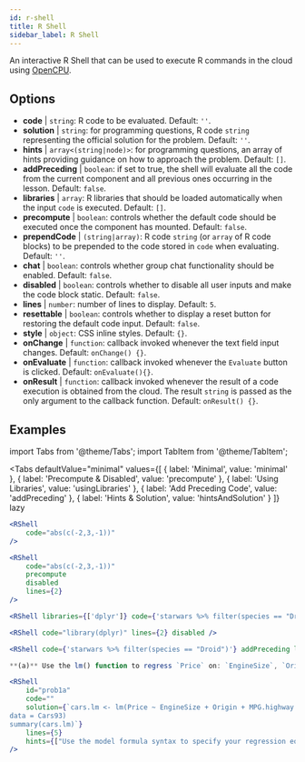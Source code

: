 ```yaml
---
id: r-shell
title: R Shell
sidebar_label: R Shell
---
```


An interactive R Shell that can be used to execute R commands in the cloud using [OpenCPU](https://www.opencpu.org/).

## Options

* __code__ | `string`: R code to be evaluated. Default: `''`.
* __solution__ | `string`: for programming questions, R code `string` representing the official solution for the problem. Default: `''`.
* __hints__ | `array<(string|node)>`: for programming questions, an array of hints providing guidance on how to approach the problem. Default: `[]`.
* __addPreceding__ | `boolean`: if set to true, the shell will evaluate all the code from the current component and all previous ones occurring in the lesson. Default: `false`.
* __libraries__ | `array`: R libraries that should be loaded automatically when the input `code` is executed. Default: `[]`.
* __precompute__ | `boolean`: controls whether the default code should be executed once the component has mounted. Default: `false`.
* __prependCode__ | `(string|array)`: R code `string` (or `array` of R code blocks) to be prepended to the code stored in `code` when evaluating. Default: `''`.
* __chat__ | `boolean`: controls whether group chat functionality should be enabled. Default: `false`.
* __disabled__ | `boolean`: controls whether to disable all user inputs and make the code block static. Default: `false`.
* __lines__ | `number`: number of lines to display. Default: `5`.
* __resettable__ | `boolean`: controls whether to display a reset button for restoring the default code input. Default: `false`.
* __style__ | `object`: CSS inline styles. Default: `{}`.
* __onChange__ | `function`: callback invoked whenever the text field input changes. Default: `onChange() {}`.
* __onEvaluate__ | `function`: callback invoked whenever the `Evaluate` button is clicked. Default: `onEvaluate(){}`.
* __onResult__ | `function`: callback invoked whenever the result of a code execution is obtained from the cloud. The result `string` is passed as the only argument to the callback function. Default: `onResult() {}`.


## Examples

import Tabs from '@theme/Tabs';
import TabItem from '@theme/TabItem';

<Tabs
    defaultValue="minimal"
    values={[
        { label: 'Minimal', value: 'minimal' },
        { label: 'Precompute & Disabled', value: 'precompute' },
        { label: 'Using Libraries', value: 'usingLibraries' },
        { label: 'Add Preceding Code', value: 'addPreceding' },
        { label: 'Hints & Solution', value: 'hintsAndSolution' }
    ]}
    lazy
>

<TabItem value="minimal" >

```jsx live
<RShell
    code="abs(c(-2,3,-1))"
/>
```

</TabItem>

<TabItem value="precompute" >

```jsx live
<RShell
    code="abs(c(-2,3,-1))"
    precompute
    disabled
    lines={2}
/>
```

</TabItem>

<TabItem value="usingLibraries" >

```jsx live
<RShell libraries={['dplyr']} code={'starwars %>% filter(species == "Droid")'} lines={2} />
```

</TabItem>

<TabItem value="addPreceding" >

```jsx live
<RShell code="library(dplyr)" lines={2} disabled />

<RShell code={'starwars %>% filter(species == "Droid")'} addPreceding lines={2} />
```

</TabItem>

<TabItem value="hintsAndSolution" >

```jsx live
**(a)** Use the lm() function to regress `Price` on: `EngineSize`, `Origin`, `MPG.highway`, `MPG.city` and `Horsepower`.

<RShell 
    id="prob1a"
    code="" 
    solution={`cars.lm <- lm(Price ~ EngineSize + Origin + MPG.highway + MPG.city + Horsepower,
data = Cars93)
summary(cars.lm)`} 
    lines={5} 
    hints={["Use the model formula syntax to specify your regression equation. Type ?formula if you don't remember how formulas work.","You can use the summary() function to retrieve a detailed regression output for a lm object"]}
/>
```

</TabItem>

</Tabs>
